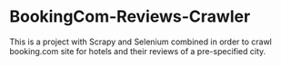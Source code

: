 # BookingCom-Reviews-Crawler

This is a project with Scrapy and Selenium combined in order to crawl booking.com site for hotels and their reviews of a pre-specified city.
